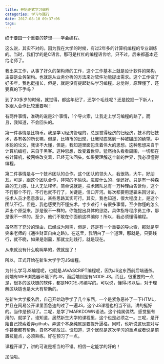 ```yaml
---
title: 开始正式学习编程
categories: 学习与践行
date: 2017-08-10 09:37:06
tags:
---
```

终于要园一个重要的梦想——学会编程。

这么说，其实不对的。因为我在大学的时候，有过2年多的计算机编程的专业训练的。当时，我们学的是C语言。那可是杠杠的编程语言哈。只不过，后来都基本还给老师了。

我出来工作，从事了好久的架构师的工作，这个工作基本上就是设计软件的架构，主要是业务架构。也就是从业务分析的方法来对软件功能提出需求。这个工作做了好多年，我也挺擅长，但是，就是没有提起劲头学习编程。总觉得，原理懂了，还要真的下手吗？

到了30多岁的时候，就觉得，都这年纪了，还学个毛线呢？还是挖掘一下新人，多跟人合作比较重要啊！

有两件事情，准确的说是2个事情，1个导火索，让我走上学习编程的路了。而且，我知道，不会回头的。<!--more-->

第一件事情是比特币。我是学习经济管理的，总是觉得经济的归经济，技术的归技术，各有各的所长嘛。但是，比特币的出现，让我彻底感到一种被碾压的绝望。中本聪的论文，我读不大懂，但是，我知道里面包含着伟大的思想。这种思想来自于计算机编程，来自于黑客。这种思想，改变着世界。猛然抬头看看周围，一切都在被计算机，被网络改变着，已经无法回头。如果要理解这个新的世界，我必须懂得编程。

第二件事情是与一个技术团队的合作。这个团队的领头人，我很熟，大牛，好朋友。可是，跟这个团队合作，非常的不愉快。进度什么的，倒还好。只是有一种森森的无力感，让人无法释怀。简单说就是，技术团队总有一万种理由告诉你，这个不行那个不行。不行也就不行了，关键是，信口开河。每次都要用逻辑来回讨论，技术人员才愿意承认，某些思路其实可行。其实，我也知道，很大程度上，是这个团队不行。但是，我也感受到不懂技术，寸步难行！有很多事情，至少你懂的怎么弄出个原型来，那是很不一样的。你能提出具体的思路，具体指导程序员工作，那是很不一样的。至少，他们不敢在你面前这样骗你！所以，我必须懂得编程。

虽然有了充分的理由，已经成为刚需，但是，还是有一个重要的导火索，那就是李笑来老师的《通往财富自由之路》。在这里，我明白了一个道理，那就是，只要践行，就不晚，如果是刚需，那就立刻践行，就是现在。

从来就没有什么晚啊早的，做就是了！

所以，正式开始在新生大学学习JS编程。

为什么学习JS编程呢，也就是JAVASCRIPT编程呢，因为JS这东西前后端通杀。前端有WEB浏览器环境下的JS，而后端则是有NODE.JS。而且，很重要的一点是，很多的区块链的软件，都是NODE.JS编写的。可以说，懂得JS以后，对于理解区块链也是大大有帮助的。

在新生大学报名后，自己开始动手学了几个东西，一个是紧急恶补了一下HTML，并且在网易公开课里面急速的过了一遍JS，这个JS课程也相当不错，讲的挺好的。当作是预习了。二呢，是学了MARKDOWN语法。这个纯属偶然，感觉挺有用的，就学了。谁知道，居然新生大学的课程里，这个也是必须之一。三呢，是开始自己摸索着弄github。弄这个本身纯属是要提升逼格。同时，也听说这玩意对写作甚至都有帮助，自然不能放过。谁知道，这个居然是这次学习的重点或者说是前置技能点，必须熟练。好在预习了一点。

课程开课了，讲的可说是相当的不错。相信一定能学的好的！

加油啦。
